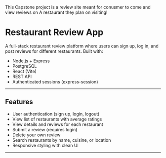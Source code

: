 This Capstone project is a review site meant for conusmer to come and view reviews on A restaurant they plan on visiting! 

#  Restaurant Review App

A full-stack restaurant review platform where users can sign up, log in, and post reviews for different restaurants. Built with:

-  Node.js + Express
-  PostgreSQL
-  React (Vite)
-  REST API
-  Authenticated sessions (express-session)

---

##  Features

- User authentication (sign up, login, logout)
- View list of restaurants with average ratings
- View details and reviews for each restaurant
- Submit a review (requires login)
- Delete your own review
- Search restaurants by name, cuisine, or location
- Responsive styling with clean UI

---



